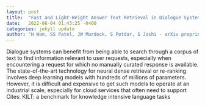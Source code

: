 ```yaml
---
layout: post
title:  "Fast and Light-Weight Answer Text Retrieval in Dialogue Systems"
date:   2022-06-04 01:43:25 -0400
categories: jekyll update
author: "H Wan, SS Patel, JW Murdock, S Potdar, S Joshi - arXiv preprint arXiv:2205.14226, 2022"
---
```

Dialogue systems can benefit from being able to search through a corpus of text to find information relevant to user requests, especially when encountering a request for which no manually curated response is available. The state-of-the-art technology for neural dense retrieval or re-ranking involves deep learning models with hundreds of millions of parameters. However, it is difficult and expensive to get such models to operate at an industrial scale, especially for cloud services that often need to support  Cites: KILT: a benchmark for knowledge intensive language tasks